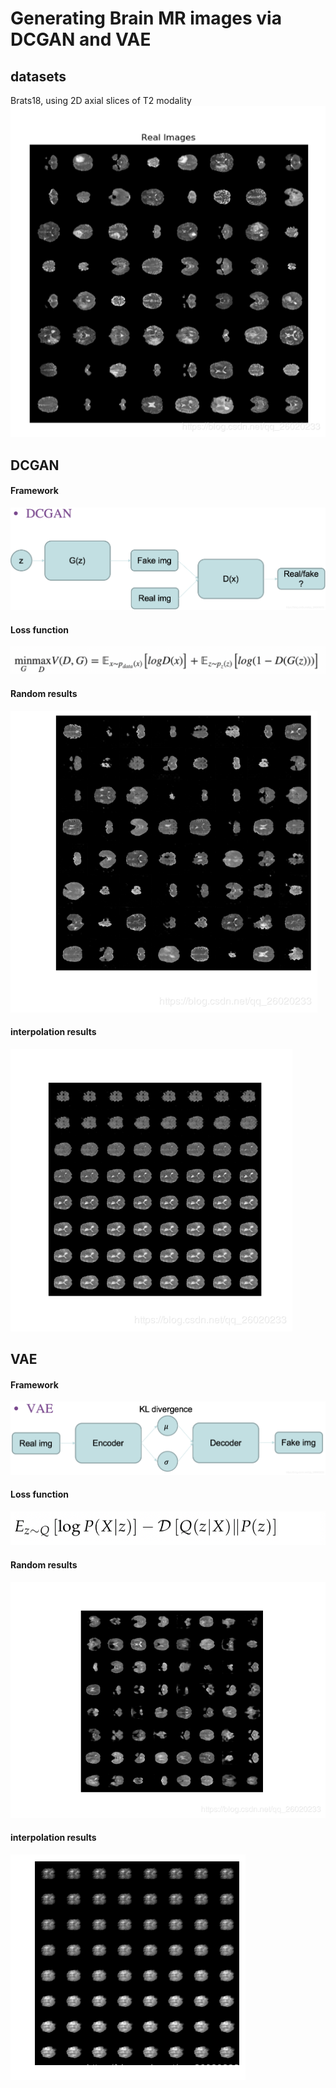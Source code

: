 # Generating Brain MR images via DCGAN and VAE

## datasets
Brats18, using 2D axial slices of T2 modality
![](https://github.com/hellopipu/Brain_generate/raw/master/src/real.png) 
## DCGAN
#### Framework
![](https://github.com/hellopipu/Brain_generate/raw/master/src/dcgan.png) 
#### Loss function
![](https://github.com/hellopipu/Brain_generate/raw/master/src/dcgan_loss.png) 
#### Random results
![](https://github.com/hellopipu/Brain_generate/raw/master/src/dcgan_random.png) 
#### interpolation results
![](https://github.com/hellopipu/Brain_generate/raw/master/src/dcgan_interpolation.png) 
## VAE
#### Framework
![](https://github.com/hellopipu/Brain_generate/raw/master/src/vae.png) 
#### Loss function
![](https://github.com/hellopipu/Brain_generate/raw/master/src/vae_loss.png) 
#### Random results
![](https://github.com/hellopipu/Brain_generate/raw/master/src/vae_random.png) 
#### interpolation results
![](https://github.com/hellopipu/Brain_generate/raw/master/src/vae_interpolation.png) 

